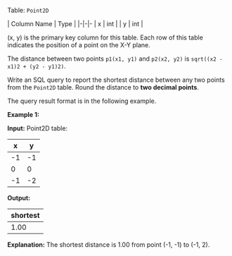 ﻿
Table:  `Point2D`

| Column Name | Type |
|-|-|-
| x           | int  |
| y           | int  |

(x, y) is the primary key column for this table.
Each row of this table indicates the position of a point on the X-Y plane.

The distance between two points  `p1(x1, y1)`  and  `p2(x2, y2)`  is  `sqrt((x2 - x1)2 + (y2 - y1)2)`.

Write an SQL query to report the shortest distance between any two points from the  `Point2D`  table. Round the distance to  **two decimal points**.

The query result format is in the following example.

**Example 1:**

**Input:** 
Point2D table:

| x  | y  |
|-|-
| -1 | -1 |
| 0  | 0  |
| -1 | -2 |

**Output:** 

| shortest |
|-|
| 1.00     |

**Explanation:** The shortest distance is 1.00 from point (-1, -1) to (-1, 2).
